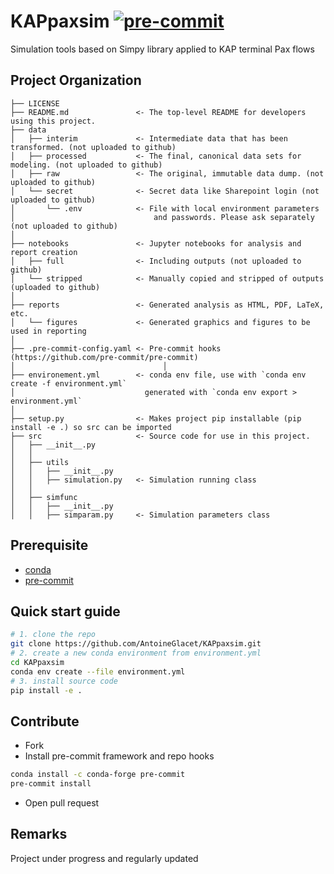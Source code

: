 KAPpaxsim
[![pre-commit](https://img.shields.io/badge/pre--commit-enabled-brightgreen?logo=pre-commit&logoColor=white)](https://github.com/pre-commit/pre-commit)
==============================

Simulation tools based on Simpy library applied to KAP terminal Pax flows

Project Organization
------------

    ├── LICENSE
    ├── README.md               <- The top-level README for developers using this project.
    ├── data
    │   ├── interim             <- Intermediate data that has been transformed. (not uploaded to github)
    │   ├── processed           <- The final, canonical data sets for modeling. (not uploaded to github)
    │   ├── raw                 <- The original, immutable data dump. (not uploaded to github)
    │   └── secret              <- Secret data like Sharepoint login (not uploaded to github)
    │       └── .env            <- File with local environment parameters
    │                               and passwords. Please ask separately (not uploaded to github)
    │
    ├── notebooks               <- Jupyter notebooks for analysis and report creation
    │   ├── full                <- Including outputs (not uploaded to github)
    │   └── stripped            <- Manually copied and stripped of outputs (uploaded to github)
    │
    ├── reports                 <- Generated analysis as HTML, PDF, LaTeX, etc.
    │   └── figures             <- Generated graphics and figures to be used in reporting
    │
    ├── .pre-commit-config.yaml <- Pre-commit hooks (https://github.com/pre-commit/pre-commit)
    │                                 │
    ├── environement.yml        <- conda env file, use with `conda env create -f environment.yml`
    │                             generated with `conda env export > environment.yml`
    │
    ├── setup.py                <- Makes project pip installable (pip install -e .) so src can be imported
    ├── src                     <- Source code for use in this project.
    │   ├── __init__.py
    │   │
    │   ├── utils
    │   │   ├── __init__.py
    │   │   ├── simulation.py   <- Simulation running class
    │   │
    │   ├── simfunc
    │   │   ├── __init__.py
    │   │   ├── simparam.py     <- Simulation parameters class

Prerequisite
------------

- [conda ](https://docs.conda.io/en/latest/)
- [pre-commit](https://github.com/pre-commit/pre-commit)

Quick start guide
------------

```bash
# 1. clone the repo
git clone https://github.com/AntoineGlacet/KAPpaxsim.git
# 2. create a new conda environment from environment.yml
cd KAPpaxsim
conda env create --file environment.yml
# 3. install source code
pip install -e .
```

Contribute
------------
- Fork
- Install pre-commit framework and repo hooks
```bash
conda install -c conda-forge pre-commit
pre-commit install
```
- Open pull request

Remarks
------------

Project under progress and regularly updated
